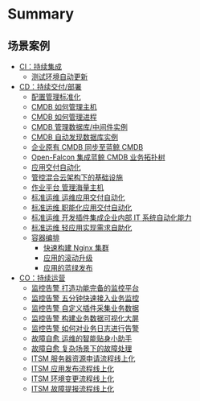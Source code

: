 # Summary

## 场景案例
* [CI：持续集成]()
    * [测试环境自动更新](CI/Pipeline_git_commit_to_stag.md)
* [CD：持续交付/部署]()
    * [配置管理标准化](CD/CMDB/Configuration_management_standardization.md)
    * [CMDB 如何管理主机](CD/CMDB/CMDB_management_hosts.md)
    * [CMDB 如何管理进程](CD/CMDB/CMDB_management_process.md)
    * [CMDB 管理数据库/中间件实例](CD/CMDB/CMDB_management_database_middleware.md)
    * [CMDB 自动发现数据库实例](CD/CMDB/CMDB_CI_auto_discovery_MySQL.md)
    * [企业原有 CMDB 同步至蓝鲸 CMDB](CD/CMDB/CMDB_integration.md)
    * [Open-Falcon 集成蓝鲸 CMDB 业务拓扑树](CD/CMDB/Openfalcon_cmdb_topo_tree.md)
    * [应用交付自动化](CD/Automation/Application_delivery_deployment_automation.md)
    * [管控混合云架构下的基础设施](CD/Automation/Hybrid_cloud_management.md)
    * [作业平台 管理海量主机](CD/Automation/Massive_host_control.md)
    * [标准运维 运维应用交付自动化](CD/Automation/application_deployment.md)
    * [标准运维 职能化应用交付自动化](CD/Automation/ops_half_automation.md)
    * [标准运维 开发插件集成企业内部 IT 系统自动化能力](CD/Automation/intergration_itil.md)
    * [标准运维 轻应用实现需求自助化](CD/Demand_self_service.md)
    * [容器编排]()
        * [快速构建 Nginx 集群](CD/BCS/Bcs_deploy_nginx_cluster.md)
        * [应用的滚动升级](CD/BCS/Bcs_app_Rolling_Update_Deployment.md)
        * [应用的蓝绿发布](CD/BCS/Bcs_blue_green_deployment.md)
* [CO：持续运营]()
    * [监控告警 打造功能完备的监控平台](6.0/监控平台/产品白皮书/quickstart/README.md)
    * [监控告警 五分钟快速接入业务监控](6.0/监控平台/产品白皮书/quickstart/best-practices.md)
    * [监控告警 自定义插件采集业务数据](6.0/监控平台/产品白皮书/functions/conf/plugins.md)
    * [监控告警 构建业务数据可视化大屏](6.0/监控平台/产品白皮书/functions/report/new_dashboard.md)
    * [监控告警 如何对业务日志进行告警](6.0/监控平台/产品白皮书/guide/keywords_event.md)
    * [故障自愈 运维的智能贴身小助手](6.0/故障自愈/产品白皮书/concepts/fta_solutions.md)
    * [故障自愈 复杂场景下的故障处理](6.0/故障自愈/产品白皮书/guide/ping_Unreachable_fault_replacement_package.md)
    * [ITSM 服务器资源申请流程线上化](CO/ITSM/Service_Request.md)
    * [ITSM 应用发布流程线上化](CO/ITSM/Release_Management.md)
    * [ITSM 环境变更流程线上化](CO/ITSM/Change_Management.md)
    * [ITSM 故障提报流程线上化](CO/ITSM/Incident_Management.md)

